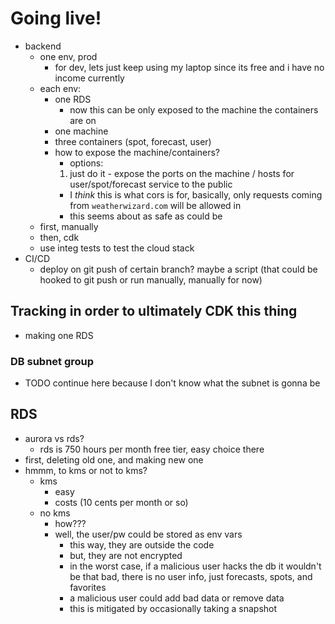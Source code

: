 # Going live!
* backend
  * one env, prod
    * for dev, lets just keep using my laptop since its free and i have no income currently
  * each env:
    * one RDS
      * now this can be only exposed to the machine the containers are on
    * one machine
    * three containers (spot, forecast, user)
    * how to expose the machine/containers?
      * options:
      1) just do it - expose the ports on the machine / hosts for user/spot/forecast service to the public 
        * I *think* this is what cors is for, basically, only requests coming from `weatherwizard.com` will be allowed in
        * this seems about as safe as could be
  * first, manually
  * then, cdk
  * use integ tests to test the cloud stack
* CI/CD
  * deploy on git push of certain branch? maybe a script (that could be hooked to git push or run manually, manually for now)

## Tracking in order to ultimately CDK this thing
* making one RDS

### DB subnet group
* TODO continue here because I don't know what the subnet is gonna be

## RDS
* aurora vs rds?
  * rds is 750 hours per month free tier, easy choice there
* first, deleting old one, and making new one
* hmmm, to kms or not to kms?
  * kms
    * easy
    * costs (10 cents per month or so)
  * no kms
    * how???
    * well, the user/pw could be stored as env vars
      * this way, they are outside the code
      * but, they are not encrypted
      * in the worst case, if a malicious user hacks the db it wouldn't be that bad, there is no user info, just forecasts, spots, and favorites
      * a malicious user could add bad data or remove data
      * this is mitigated by occasionally taking a snapshot
